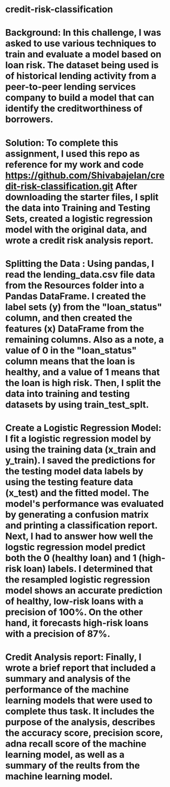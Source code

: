 # credit-risk-classification

# Background: In this challenge, I was asked to use various techniques to train and evaluate a model based on loan risk. The dataset being used is of historical lending activity from a peer-to-peer lending services company to build a model that can identify the creditworthiness of borrowers. 

# Solution: To complete this assignment,  I used this repo as reference for my work and code https://github.com/Shivabajelan/credit-risk-classification.git After downloading the starter files, I split the data into Training and Testing Sets, created a logistic regression model with the original data, and wrote a credit risk analysis report. 

# Splitting the Data : Using pandas, I read the lending_data.csv file data from the Resources folder into a Pandas DataFrame. I created the label sets (y) from the "loan_status" column, and then created the features (x) DataFrame from the remaining columns. Also as a note, a value of 0 in the "loan_status" column means that the loan is healthy, and a value of 1 means that the loan is high risk. Then, I split the data into training and testing datasets by using train_test_splt.

# Create a Logistic Regression Model: I fit a logistic regression model by using the training data (x_train and y_train). I saved the predictions for the testing model data labels by using the testing feature data (x_test) and the fitted model. The model's performance was evaluated by generating a confusion matrix and printing a classification report. Next, I had to answer how well the logstic regression model predict both the 0 (healthy loan) and 1 (high-risk loan) labels. I determined that the resampled logistic regression model shows an accurate prediction of healthy, low-risk loans with a precision of 100%. On the other hand, it forecasts high-risk loans with a precision of 87%. 

# Credit Analysis report: Finally, I wrote a brief report that included a summary and analysis of the performance of the machine learning models that were used to complete thus task. It includes the purpose of the analysis, describes the accuracy score, precision score, adna recall score of the machine learning model, as well as a summary of the reults from the machine learning model. 